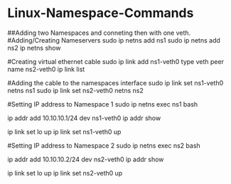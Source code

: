 # Linux-Namespace-Commands
##Adding two Namespaces and conneting then with one veth.
#Adding/Creating Nameservers
sudo ip netns add ns1
sudo ip netns add ns2
ip netns show

#Creating virtual ethernet cable
sudo ip link add ns1-veth0 type veth peer name ns2-veth0
ip link list

#Adding the cable to the namespaces interface
sudo ip link set ns1-veth0 netns ns1
sudo ip link set ns2-veth0 netns ns2

#Setting IP address to Namespace 1
sudo ip netns exec ns1 bash

ip addr add 10.10.10.1/24 dev ns1-veth0
ip addr show

ip link set lo up
ip link set ns1-veth0 up

#Setting IP address to Namespace 2
sudo ip netns exec ns2 bash

ip addr add 10.10.10.2/24 dev ns2-veth0
ip addr show

ip link set lo up
ip link set ns2-veth0 up
